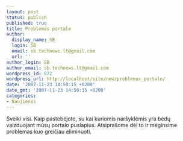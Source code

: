 ```yaml
---
layout: post
status: publish
published: true
title: Problemos portale
author:
  display_name: SB
  login: SB
  email: sb.technews.lt@gmail.com
  url: ''
author_login: SB
author_email: sb.technews.lt@gmail.com
wordpress_id: 872
wordpress_url: http://localhost/site/new/problemos_portale/
date: '2007-11-23 14:50:15 +0200'
date_gmt: '2007-11-23 14:50:15 +0200'
categories:
- Naujienos
---
```

<p>Sveiki visi. Kaip pastebėjote, su kai kuriomis naršyklėmis yra bėdų vaizduojant mūsų portalo puslapius. Atsiprašome dėl to ir mėginsime problemas kuo greičiau eliminuoti. </p>
